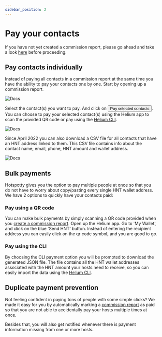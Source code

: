 ```yaml
---
sidebar_position: 2
---
```


# Pay your contacts

If you have not yet created a commission report, please go ahead and take a look [here](../payment-management/generate-commission-reports) before proceeding.

## Pay contacts individually

Instead of paying all contacts in a commission report at the same time you have the ability to pay your contacts one by one. Start by opening up a commission report.

![Docs](/img/workspace/pay-seperately-1.png)

Select the contact(s) you want to pay. And click on <button className="hotspotty-button">Pay selected contacts</button>.
You can choose to pay your selected contact(s) using the Helium app to scan the provided QR code or pay using the [Helium CLI](https://docs.helium.com/wallets/cli-wallet/).

![Docs](/img/workspace/pay-seperately-2.png)

Since April 2022 you can also download a CSV file for all contacts that have an HNT address linked to them. This CSV file contains info about the contact name, email, phone, HNT amount and wallet address.

![Docs](/img/workspace/pay-seperately-3.png)

## Bulk payments

Hotspotty gives you the option to pay multiple people at once so that you do not have to worry about copy/pasting every single HNT wallet address. We have 2 options to quickly have your contacts paid:

### Pay using a QR code

You can make bulk payments by simply scanning a QR code provided when you [create a commission report](../payment-management/generate-commission-reports). Open up the Helium app. Go to 'My Wallet', and click on the blue 'Send HNT' button. Instead of entering the recipient address you can easily click on the qr code symbol, and you are good to go.

### Pay using the CLI

By choosing the CLI payment option you will be prompted to download the generated JSON file. The file contains all the HNT wallet addresses associated with the HNT amount your hosts need to receive, so you can easily import the data using the [Helium CLI](https://docs.helium.com/wallets/cli-wallet/).

## Duplicate payment prevention

Not feeling confident in paying tons of people with some simple clicks? We made it easy for you by automatically marking a [commission report](../payment-management/generate-commission-reports) as paid so that you are not able to accidentally pay your hosts multiple times at once.

Besides that, you will also get notified whenever there is payment information missing from one or more hosts.
